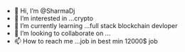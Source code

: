 - 👋 Hi, I’m @SharmaDj
- 👀 I’m interested in ...crypto
- 🌱 I’m currently learning ...full stack blockchain devloper
- 💞️ I’m looking to collaborate on ...
- 📫 How to reach me ...job in best min 12000$ job

<!---
SharmaDj/SharmaDj is a ✨ special ✨ repository because its `README.md` (this file) appears on your GitHub profile.
You can click the Preview link to take a look at your changes.
--->
